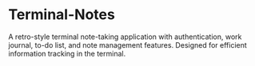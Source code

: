 # Terminal-Notes
A retro-style terminal note-taking application with authentication, work journal, to-do list, and note management features. Designed for efficient information tracking in the terminal.
